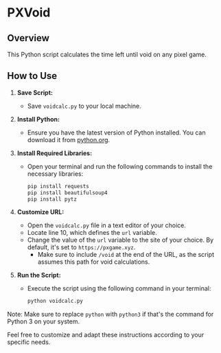 # PXVoid

## Overview
This Python script calculates the time left until void on any pixel game.

## How to Use

1. **Save Script:**
   - Save `voidcalc.py` to your local machine.

2. **Install Python:**
   - Ensure you have the latest version of Python installed. You can download it from [python.org](https://www.python.org/downloads/).

3. **Install Required Libraries:**
   - Open your terminal and run the following commands to install the necessary libraries:
     ```bash
     pip install requests
     pip install beautifulsoup4
     pip install pytz
     ```
4. **Customize URL:**
   - Open the `voidcalc.py` file in a text editor of your choice.
   - Locate line 10, which defines the `url` variable.
   - Change the value of the `url` variable to the site of your choice. By default, it's set to `https://pxgame.xyz`.
     - Make sure to include `/void` at the end of the URL, as the script assumes this path for void calculations.


5. **Run the Script:**
   - Execute the script using the following command in your terminal:
     ```bash
     python voidcalc.py
     ```

Note: Make sure to replace `python` with `python3` if that's the command for Python 3 on your system.

Feel free to customize and adapt these instructions according to your specific needs.
